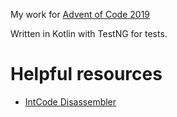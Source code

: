 My work for [Advent of Code 2019](https://adventofcode.com/2019)

Written in Kotlin with TestNG for tests.

# Helpful resources

- [IntCode Disassembler](https://janiczek.github.io/advent-of-code/Year2019/Intcode/Disasm/)
